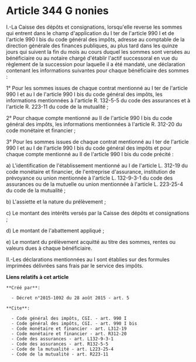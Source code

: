 # Article 344 G nonies

I.-La Caisse des dépôts et consignations, lorsqu'elle reverse les sommes qui entrent dans le champ d'application du I ter de
l'article 990 I et de l'article 990 I bis du code général des impôts, adresse au comptable de la direction générale des
finances publiques, au plus tard dans les quinze jours qui suivent la fin du mois au cours duquel les sommes sont versées au
bénéficiaire ou au notaire chargé d'établir l'actif successoral en vue du règlement de la succession pour laquelle il a été
mandaté, une déclaration contenant les informations suivantes pour chaque bénéficiaire des sommes : 

1° Pour les sommes issues de chaque contrat mentionné au I ter de l'article 990 I et au I de l'article 990 I bis du code
général des impôts, les informations mentionnées à l'article R. 132-5-5 du code des assurances et à l'article R. 223-11 du
code de la mutualité ; 

2° Pour chaque compte mentionné au II de l'article 990 I bis du code général des impôts, les informations mentionnées à
l'article R. 312-20 du code monétaire et financier ; 

3° Pour les sommes issues de chaque contrat mentionné au I ter de l'article 990 I et au I de l'article 990 I bis du code
général des impôts et pour chaque compte mentionné au II de l'article 990 I bis du code précité : 

a) L'identification de l'établissement mentionné au I de l'article L. 312-19 du code monétaire et financier, de l'entreprise
d'assurance, institution de prévoyance ou union mentionnée à l'article L. 132-9-3-1 du code des assurances ou de la mutuelle
ou union mentionnée à l'article L. 223-25-4 du code de la mutualité ; 

b) L'assiette et la nature du prélèvement ; 

c) Le montant des intérêts versés par la Caisse des dépôts et consignations ; 

d) Le montant de l'abattement appliqué ; 

e) Le montant du prélèvement acquitté au titre des sommes, rentes ou valeurs dues à chaque bénéficiaire. 

II.-Les déclarations mentionnées au I sont établies sur des formules imprimées délivrées sans frais par le service des
impôts.

**Liens relatifs à cet article**

	**Créé par**:

	  - Décret n°2015-1092 du 28 août 2015 - art. 5

	**Cite**:

	  - Code général des impôts, CGI. - art. 990 I
	  - Code général des impôts, CGI. - art. 990 I bis
	  - Code monétaire et financier - art. L312-19
	  - Code monétaire et financier - art. R312-20
	  - Code des assurances - art. L132-9-3-1
	  - Code des assurances - art. R132-5-5
	  - Code de la mutualité - art. L223-25-4
	  - Code de la mutualité - art. R223-11
